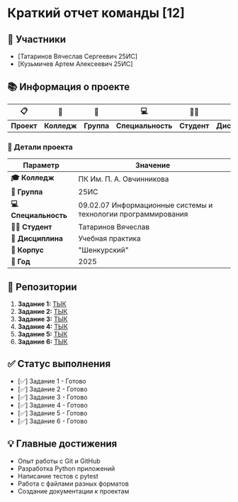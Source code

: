 # Краткий отчет команды [12]

## 👥 Участники
- [Татаринов Вячеслав Сергеевич 25ИС]
- [Кузьмичев Артем Алексеевич 25ИС]

## 📚 Информация о проекте

<div align="center">

| 📋 | 🏫 | 👥 | 💻 | 👨‍🎓 | 📖 | 🏢 |
|----|----|----|----|-----|----|----|
| **Проект** | **Колледж** | **Группа** | **Специальность** | **Студент** | **Дисциплина** | **Корпус** |

</div>

### 🎯 Детали проекта
| Параметр | Значение |
|----------|----------|
| **🎓 Колледж** | ПК Им. П. А. Овчинникова |
| **👥 Группа** | 25ИС |
| **💻 Специальность** | 09.02.07 Информационные системы и технологии программирования |
| **👨‍🎓 Студент** | Татаринов Вячеслав |
| **📖 Дисциплина** | Учебная практика |
| **🏢 Корпус** | "Шенкурский" |
| **📅 Год** | 2025 |

## 📁 Репозитории
1. **Задание 1:** [ТЫК](https://github.com/shinsetsuwhy/allproject.git)
2. **Задание 2:** [ТЫК](https://github.com/shinsetsuwhy/allproject-1.git)
3. **Задание 3:** [ТЫК](https://github.com/shinsetsuwhy/allproject-2.git)
4. **Задание 4:** [ТЫК](https://github.com/shinsetsuwhy/allproject-3.git)
5. **Задание 5:** [ТЫК](https://github.com/shinsetsuwhy/allproject-4.git)
6. **Задание 6:** [ТЫК](https://github.com/shinsetsuwhy/allproject-5.git)

## ✅ Статус выполнения
- [✅] Задание 1 - Готово
- [✅] Задание 2 - Готово
- [✅] Задание 3 - Готово
- [✅] Задание 4 - Готово
- [✅] Задание 5 - Готово
- [✅] Задание 6 - Готово

## 💡 Главные достижения
- Опыт работы с Git и GitHub
- Разработка Python приложений
- Написание тестов с pytest
- Работа с файлами разных форматов
- Создание документации к проектам
